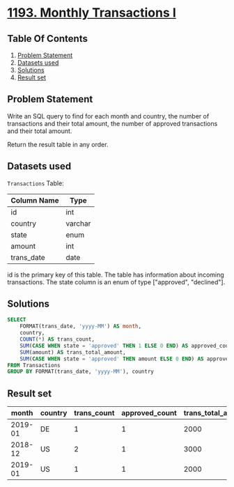 # [1193. Monthly Transactions I](https://leetcode.com/problems/monthly-transactions-i/description/)

## Table Of Contents
1. [Problem Statement]()
2. [Datasets used]()
3. [Solutions]()
4. [Result set]()

## Problem Statement

Write an SQL query to find for each month and country, the number of transactions and their total amount, the number of approved transactions and their total amount.

Return the result table in any order.

## Datasets used

```Transactions``` Table:

| Column Name   | Type    |
| ------------- | ------- |
| id            | int     |
| country       | varchar |
| state         | enum    |
| amount        | int     |
| trans_date    | date    |

id is the primary key of this table.
The table has information about incoming transactions.
The state column is an enum of type ["approved", "declined"].

## Solutions

```sql
SELECT
    FORMAT(trans_date, 'yyyy-MM') AS month,
    country,
    COUNT(*) AS trans_count,
    SUM(CASE WHEN state = 'approved' THEN 1 ELSE 0 END) AS approved_count,
    SUM(amount) AS trans_total_amount,
    SUM(CASE WHEN state = 'approved' THEN amount ELSE 0 END) AS approved_total_amount
FROM Transactions
GROUP BY FORMAT(trans_date, 'yyyy-MM'), country
```

## Result set

| month   | country | trans_count | approved_count | trans_total_amount | approved_total_amount |
| ------- | ------- | ----------- | -------------- | ------------------ | --------------------- |
| 2019-01 | DE      | 1           | 1              | 2000               | 2000                  |
| 2018-12 | US      | 2           | 1              | 3000               | 1000                  |
| 2019-01 | US      | 1           | 1              | 2000               | 2000                  |